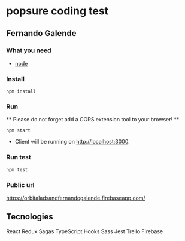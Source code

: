 # popsure coding test
## Fernando Galende

### What you need

- [node](https://nodejs.org/en/)

### Install

```
npm install
```

### Run

** Please do not forget add a CORS extension tool to your browser! **

```
npm start
```

- Client will be running on [http://localhost:3000](http://localhost:3000).

### Run test

```
npm test
```

### Public url

https://orbitaladsandfernandogalende.firebaseapp.com/


## Tecnologies
React Redux Sagas TypeScript Hooks Sass Jest Trello Firebase
